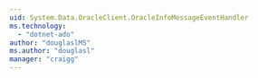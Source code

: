 ```yaml
---
uid: System.Data.OracleClient.OracleInfoMessageEventHandler
ms.technology: 
  - "dotnet-ado"
author: "douglaslMS"
ms.author: "douglasl"
manager: "craigg"
---
```

